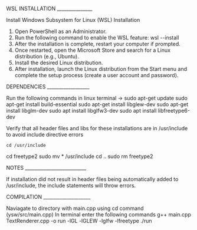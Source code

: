 WSL INSTALLATION _______________

Install Windows Subsystem for Linux (WSL) Installation 

1. Open PowerShell as an Administrator.
2. Run the following command to enable the WSL feature: wsl --install
3. After the installation is complete, restart your computer if prompted.
4. Once restarted, open the Microsoft Store and search for a Linux distribution (e.g., Ubuntu).
5. Install the desired Linux distribution.
6. After installation, launch the Linux distribution from the Start menu and complete the setup process (create a user account and password).

DEPENDENCIES __________________

Run the following commands in linux terminal ->
sudo apt-get update
sudo apt-get install build-essential
sudo apt-get install libglew-dev
sudo apt-get install libglm-dev
sudo apt install libglfw3-dev
sudo apt install libfreetype6-dev


Verify that all header files and libs for these installations are in /usr/include to avoid include directive errors

	cd /usr/include
  cd freetype2
  sudo mv * /usr/include
  cd ..
  sudo rm freetype2

NOTES __________________________

If installation did not result in header files being automatically added to /usr/include, the include statements will throw errors. 

COMPILATION ____________________

Naviagate to directory with main.cpp using cd command (ysw/src/main.cpp)
In terminal enter the following commands
g++ main.cpp TextRenderer.cpp -o run -lGL -lGLEW -lglfw -lfreetype
./run

